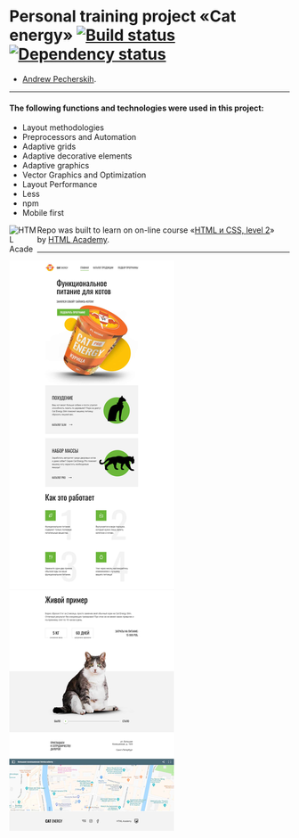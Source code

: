 # Personal training project «Cat energy» [![Build status][travis-image]][travis-url] [![Dependency status][dependency-image]][dependency-url]

* [Andrew Pecherskih](https://up.htmlacademy.ru/adaptive/17/user/108766).

---

#### The following functions and technologies were used in this project:

- Layout methodologies
- Preprocessors and Automation
- Adaptive grids
- Adaptive decorative elements
- Adaptive graphics
- Vector Graphics and Optimization
- Layout Performance
- Less
- npm
- Mobile first


<a href="https://htmlacademy.ru/intensive/adaptive"><img align="left" width="50" height="50" alt="HTML Academy" src="https://up.htmlacademy.ru/static/img/intensive/adaptive/logo-for-github-2.png"></a>

Repo was built to learn on on-line course «[HTML и CSS, level 2](https://htmlacademy.ru/intensive/adaptive)» by [HTML Academy](https://htmlacademy.ru).

[travis-image]: https://travis-ci.com/htmlacademy-adaptive/108766-cat-energy-17.svg?branch=master
[travis-url]: https://travis-ci.com/htmlacademy-adaptive/108766-cat-energy-17
[dependency-image]: https://david-dm.org/htmlacademy-adaptive/108766-cat-energy-17/dev-status.svg?style=flat-square
[dependency-url]: https://david-dm.org/htmlacademy-adaptive/108766-cat-energy-17?type=dev

---

![Alt text](source/img/screenshoot-cat-energy-compressed.jpg?raw=true "Title")
